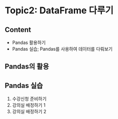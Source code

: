 # Topic2: DataFrame 다루기
## Content
- Pandas 활용하기
- Pandas 실습; Pandas를 사용하여 데이터를 다뤄보기
## Pandas의 활용
## Pandas 실습
1. 수강신청 준비하기
2. 강의실 배정하기 1
3. 강의실 배정하기 2
